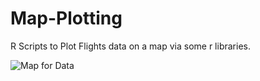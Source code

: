 # Map-Plotting


R Scripts to Plot Flights data on a map via some r libraries.

![Map for Data](https://raw.githubusercontent.com/june12mayank/Map-Plotting/blob/master/Map%20Plotting/Flight%20Plot.png)


    

